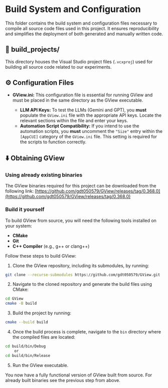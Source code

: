 # Build System and Configuration

This folder contains the build system and configuration files necessary to compile all source code files used in this project. It ensures reproducibility and simplifies the deployment of both generated and manually written code.

## 📁 build_projects/

This directory houses the Visual Studio project files (`.vcxproj`) used for building all source code related to our experiments.

## ⚙️ Configuration Files

- **GView.ini:** This configuration file is essential for running GView and must be placed in the same directory as the GView executable.  

    - **LLM API Keys:** To test the LLMs (Gemini and GPT), you **must** populate the `GView.ini` file with the appropriate API keys.  Locate the relevant sections within the file and enter your keys.
    - **Automation Script Compatibility:** If you intend to use the automation scripts, you **must** uncomment the `"Size"` entry within the `[AppCUI]` category of the `GView.ini` file.  This setting is required for the scripts to function correctly.

## ⬇️ Obtaining GView

### Using already existing binaries

The GView binaries required for this project can be downloaded from the following link: [https://github.com/gdt050579/GView/releases/tag/0.368.0](https://github.com/gdt050579/GView/releases/tag/0.368.0)

### Build it yourself

To build GView from source, you will need the following tools installed on your system:

- **CMake**  
- **Git**  
- **C++ Compiler** (e.g., g++ or clang++)  

Follow these steps to build GView:

1. Clone the GView repository, including its submodules, by running:  
```bash
git clone --recurse-submodules https://github.com/gdt050579/GView.git
```

2. Navigate to the cloned repository and generate the build files using CMake:
```bash
cd GView
cmake -B build
```

3. Build the project by running:
```bash
cmake --build build
```

4. Once the build process is complete, navigate to the `bin` directory where the compiled files are located:
```bash
cd build/bin/Debug
    or
cd build/bin/Release
```

5. Run the GView executable.
   
You now have a fully functional version of GView built from source. For already built binaries see the previous step from above.